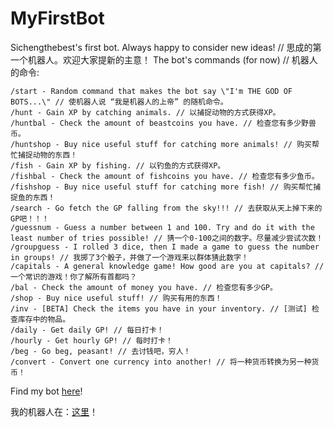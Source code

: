 # MyFirstBot

Sichengthebest's first bot. Always happy to consider new ideas! // 思成的第一个机器人。欢迎大家提新的主意！
The bot's commands (for now) // 机器人的命令:
```
/start - Random command that makes the bot say \"I'm THE GOD OF BOTS...\" // 使机器人说 “我是机器人的上帝” 的随机命令。
/hunt - Gain XP by catching animals. // 以捕捉动物的方式获得XP。
/huntbal - Check the amount of beastcoins you have. // 检查您有多少野兽币。
/huntshop - Buy nice useful stuff for catching more animals! // 购买帮忙捕捉动物的东西！
/fish - Gain XP by fishing. // 以钓鱼的方式获得XP。
/fishbal - Check the amount of fishcoins you have. // 检查您有多少鱼币。
/fishshop - Buy nice useful stuff for catching more fish! // 购买帮忙捕捉鱼的东西！
/search - Go fetch the GP falling from the sky!!! // 去获取从天上掉下来的GP吧！！！
/guessnum - Guess a number between 1 and 100. Try and do it with the least number of tries possible! // 猜一个0-100之间的数字。尽量减少尝试次数！
/groupguess - I rolled 3 dice, then I made a game to guess the number in groups! // 我掷了3个骰子，并做了一个游戏来以群体猜此数字！
/capitals - A general knowledge game! How good are you at capitals? // 一个常识的游戏！你了解所有首都吗？
/bal - Check the amount of money you have. // 检查您有多少GP。
/shop - Buy nice useful stuff! // 购买有用的东西！
/inv - [BETA] Check the items you have in your inventory. // [测试] 检查库存中的物品。
/daily - Get daily GP! // 每日打卡！
/hourly - Get hourly GP! // 每时打卡！
/beg - Go beg, peasant! // 去讨钱吧，穷人！
/convert - Convert one currency into another! // 将一种货币转换为另一种货币！
```

Find my bot [here](https://t.me/SichengsGodBot!)!

我的机器人在：[这里](https://t.me/SichengsGodBot!)！

